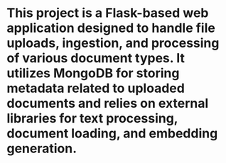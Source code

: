 

# This project is a Flask-based web application designed to handle file uploads, ingestion, and processing of various document types. It utilizes MongoDB for storing metadata related to uploaded documents and relies on external libraries for text processing, document loading, and embedding generation.
